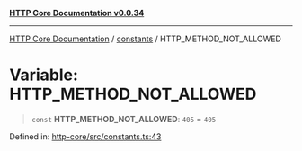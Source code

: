 [**HTTP Core Documentation v0.0.34**](../../README.md)

***

[HTTP Core Documentation](../../modules.md) / [constants](../README.md) / HTTP\_METHOD\_NOT\_ALLOWED

# Variable: HTTP\_METHOD\_NOT\_ALLOWED

> `const` **HTTP\_METHOD\_NOT\_ALLOWED**: `405` = `405`

Defined in: [http-core/src/constants.ts:43](https://github.com/stonemjs/http-core/blob/16d44b2a21e4f4bf5742d6461b8beebcd7cc1d0b/src/constants.ts#L43)
